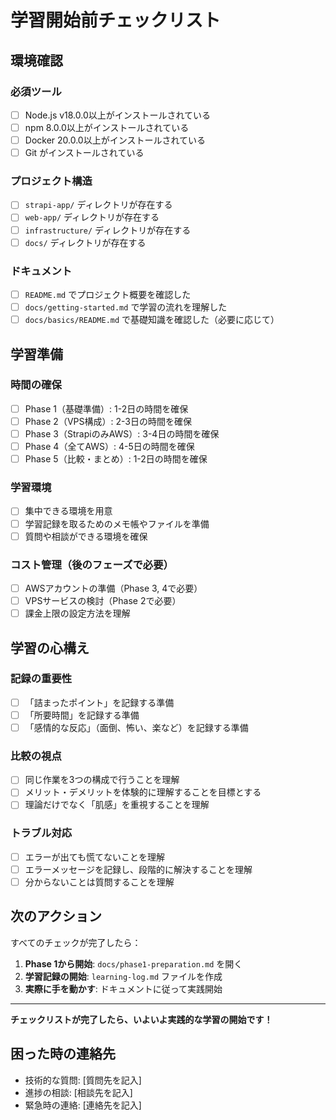 # 学習開始前チェックリスト

## 環境確認

### 必須ツール
- [ ] Node.js v18.0.0以上がインストールされている
- [ ] npm 8.0.0以上がインストールされている  
- [ ] Docker 20.0.0以上がインストールされている
- [ ] Git がインストールされている

### プロジェクト構造
- [ ] `strapi-app/` ディレクトリが存在する
- [ ] `web-app/` ディレクトリが存在する
- [ ] `infrastructure/` ディレクトリが存在する
- [ ] `docs/` ディレクトリが存在する

### ドキュメント
- [ ] `README.md` でプロジェクト概要を確認した
- [ ] `docs/getting-started.md` で学習の流れを理解した
- [ ] `docs/basics/README.md` で基礎知識を確認した（必要に応じて）

## 学習準備

### 時間の確保
- [ ] Phase 1（基礎準備）: 1-2日の時間を確保
- [ ] Phase 2（VPS構成）: 2-3日の時間を確保
- [ ] Phase 3（StrapiのみAWS）: 3-4日の時間を確保
- [ ] Phase 4（全てAWS）: 4-5日の時間を確保
- [ ] Phase 5（比較・まとめ）: 1-2日の時間を確保

### 学習環境
- [ ] 集中できる環境を用意
- [ ] 学習記録を取るためのメモ帳やファイルを準備
- [ ] 質問や相談ができる環境を確保

### コスト管理（後のフェーズで必要）
- [ ] AWSアカウントの準備（Phase 3, 4で必要）
- [ ] VPSサービスの検討（Phase 2で必要）
- [ ] 課金上限の設定方法を理解

## 学習の心構え

### 記録の重要性
- [ ] 「詰まったポイント」を記録する準備
- [ ] 「所要時間」を記録する準備
- [ ] 「感情的な反応」（面倒、怖い、楽など）を記録する準備

### 比較の視点
- [ ] 同じ作業を3つの構成で行うことを理解
- [ ] メリット・デメリットを体験的に理解することを目標とする
- [ ] 理論だけでなく「肌感」を重視することを理解

### トラブル対応
- [ ] エラーが出ても慌てないことを理解
- [ ] エラーメッセージを記録し、段階的に解決することを理解
- [ ] 分からないことは質問することを理解

## 次のアクション

すべてのチェックが完了したら：

1. **Phase 1から開始**: `docs/phase1-preparation.md` を開く
2. **学習記録の開始**: `learning-log.md` ファイルを作成
3. **実際に手を動かす**: ドキュメントに従って実践開始

---

**チェックリストが完了したら、いよいよ実践的な学習の開始です！**

## 困った時の連絡先

- 技術的な質問: [質問先を記入]
- 進捗の相談: [相談先を記入]
- 緊急時の連絡: [連絡先を記入] 